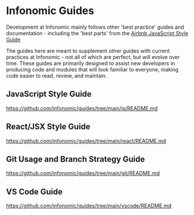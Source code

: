 # Infonomic Guides

Development at Infonomic mainly follows other 'best practice' guides and documentation - including the 'best parts' from the [Airbnb JavaScript Style Guide](https://github.com/airbnb/javascript) 

The guides here are meant to supplement other guides with current practices at Infonomic - not all of which are perfect, but will evolve over time. These guides are primarily designed to assist new developers in producing code and modules that will look familiar to everyone, making code easier to read, review, and maintain.

## JavaScript Style Guide

https://github.com/infonomic/guides/tree/main/js/README.md

## React/JSX Style Guide

https://github.com/infonomic/guides/tree/main/react/README.md

## Git Usage and Branch Strategy Guide

https://github.com/infonomic/guides/tree/main/git/README.md

## VS Code Guide

https://github.com/infonomic/guides/tree/main/vscode/README.md